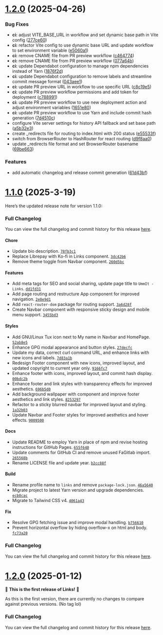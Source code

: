 # [1.2.0](https://github.com/UmmItC/links/compare/v1.1.0...v1.2.0) (2025-04-26)

### Bug Fixes

* **ci:** adjust VITE_BASE_URL in workflow and set dynamic base path in Vite config ([277ce60](https://github.com/UmmItC/links/commit/277ce603d9f0590b21c7a42d8d79df17ea36b770))
* **ci:** refactor Vite config to use dynamic base URL and update workflow to set environment variable ([e5060a1](https://github.com/UmmItC/links/commit/e5060a15f0c5e8e7309a03d78d9120afc906935e))
* **ci:** remove CNAME file from PR preview workflow ([c464774](https://github.com/UmmItC/links/commit/c464774b55a826f623d8b94ea530e40a674366c8))
* **ci:** remove CNAME file from PR preview workflow ([077a64b](https://github.com/UmmItC/links/commit/077a64bc22b6761190ab6c77c0d07d2442132804))
* **ci:** update Dependabot configuration to manage npm dependencies instead of Yarn ([1876f2d](https://github.com/UmmItC/links/commit/1876f2dcb6c0528213b1cadb8c7a047fd9515a07))
* **ci:** update Dependabot configuration to remove labels and streamline commit message format ([043aee1](https://github.com/UmmItC/links/commit/043aee1c8ffc45a69c472b19b53371c2ba820e8a))
* **ci:** update PR preview URL in workflow to use specific URL ([c8c19e5](https://github.com/UmmItC/links/commit/c8c19e5dfc034a4ffae618d31ae3d3942faaed9a))
* **ci:** update PR preview workflow permissions and add token for deployment ([c788991](https://github.com/UmmItC/links/commit/c788991453706cfb92e5f147ac0b3f16ce610241))
* **ci:** update PR preview workflow to use new deployment action and adjust environment variables ([1651e80](https://github.com/UmmItC/links/commit/1651e80f957c58b8f6127d3af4f9755519e72b2a))
* **ci:** update PR preview workflow to use Yarn and include commit hash generation ([7d4510c](https://github.com/UmmItC/links/commit/7d4510cb4027d87ac280ad6bba79de5a9b10a7a6))
* configure Vite server settings for history API fallback and set base path ([a5b32e3](https://github.com/UmmItC/links/commit/a5b32e3e2048c0a1d35b206a24f8a2429c36fbcf))
* create _redirects file for routing to index.html with 200 status ([e55533f](https://github.com/UmmItC/links/commit/e55533fc68ff1ba0f84625836a476a2934482ec5))
* switch from BrowserRouter to HashRouter for react routing ([d9f8aa0](https://github.com/UmmItC/links/commit/d9f8aa0b10e7349e480a64ba85fbf05dfaf1133d))
* update _redirects file format and set BrowserRouter basename ([69be663](https://github.com/UmmItC/links/commit/69be663729e013bd0d8036a3a57ad89cae388cbf))

### Features

* add automatic changelog and release commit generation ([61d43bf](https://github.com/UmmItC/links/commit/61d43bfebff6c25e2edc4443832d5a5bb4f04311))

# [1.1.0](https://github.com/UmmItC/links/compare/v1.0.0...v1.1.0) (2025-3-19)

Here’s the updated release note for version 1.1.0:

### Full Changelog

You can view the full changelog and commit history for this release [here](https://github.com/UmmItC/Links/commits/v1.1.0).

#### Chore

- Update bio description. [`78fb3c1`](https://github.com/UmmItC/Links/commit/78fb3c1)
- Replace Librepay with Ko-fi in Links component. [`3dc42b6`](https://github.com/UmmItC/Links/commit/3dc42b6)
- Remove theme toggle from Navbar component. [`260d5bc`](https://github.com/UmmItC/Links/commit/260d5bc)

#### Features

- Add meta tags for SEO and social sharing, update page title to `UmmIt - Links`. [`dd1fd31`](https://github.com/UmmItC/Links/commit/dd1fd31)
- Add page routing and restructure App component for improved navigation. [`2e0e9d1`](https://github.com/UmmItC/Links/commit/2e0e9d1)
- Add `react-router-dom` package for routing support. [`3a6d28f`](https://github.com/UmmItC/Links/commit/3a6d28f)
- Create Navbar component with responsive sticky design and mobile menu support. [`3455bd3`](https://github.com/UmmItC/Links/commit/3455bd3)

#### Styles

- Add GNU/Linux Tux icon next to My name in Navbar and HomePage. [`52ab8e5`](https://github.com/UmmItC/Links/commit/52ab8e5)
- Enhance GPG modal appearance and button styles. [`27decfc`](https://github.com/UmmItC/Links/commit/27decfc)
- Update my data, correct curl command URL, and enhance links with new icons and labels. [`7d83a1b`](https://github.com/UmmItC/Links/commit/7d83a1b)
- Redesign Footer component with new icons, improved layout, and updated copyright to current year only. [`9166fc7`](https://github.com/UmmItC/Links/commit/9166fc7)
- Enhance footer with icons, improved layout, and commit hash display. [`00bdc2b`](https://github.com/UmmItC/Links/commit/00bdc2b)
- Enhance footer and link styles with transparency effects for improved aesthetics. [`696b5d0`](https://github.com/UmmItC/Links/commit/696b5d0)
- Add background wallpaper with component and improve footer aesthetics and link styles. [`8253297`](https://github.com/UmmItC/Links/commit/8253297)
- Refactor to a sticky blurred navbar for improved layout and styling. [`1a32b03`](https://github.com/UmmItC/Links/commit/1a32b03)
- Update Navbar and Footer styles for improved aesthetics and hover effects. [`9009500`](https://github.com/UmmItC/Links/commit/9009500)

#### Docs

- Update README to employ Yarn in place of npm and revise hosting instructions for GitHub Pages. [`655f640`](https://github.com/UmmItC/Links/commit/655f640)
- Update comments for GitHub CI and remove unused FaGitlab import. [`265568b`](https://github.com/UmmItC/Links/commit/265568b)
- Rename LICENSE file and update year. [`b2cc88f`](https://github.com/UmmItC/Links/commit/b2cc88f)

#### Build

- Rename profile name to `links` and remove `package-lock.json`. [`46a5640`](https://github.com/UmmItC/Links/commit/46a5640)
- Migrate project to latest Yarn version and upgrade dependencies. [`ecb8cac`](https://github.com/UmmItC/Links/commit/ecb8cac)
- Migrate to Tailwind CSS v4. [`4061a43`](https://github.com/UmmItC/Links/commit/4061a43)

#### Fix

- Resolve GPG fetching issue and improve modal handling. [`b756610`](https://github.com/UmmItC/Links/commit/b756610)
- Prevent horizontal overflow by hiding overflow-x on html and body. [`fc73a20`](https://github.com/UmmItC/Links/commit/fc73a20)

### Full Changelog

You can view the full changelog and commit history for this release [here](https://github.com/UmmItC/Links/commits/v1.1.0).

# [1.2.0](https://github.com/UmmItC/links/compare/v1.1.0...v1.2.0) (2025-01-12)

🎉 **This is the first release of Links!** 🎉

As this is the first version, there are currently no changes to compare against previous versions. (No tag lol)

### Full Changelog

You can view the full changelog and commit history for this release [here](https://github.com/UmmItC/Links/commits/v1.0.0).